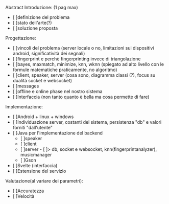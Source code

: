 Abstract
Introduzione: (1 pag max)
- [ ]definizione del problema 
- [ ]stato dell'arte(?)
- [ ]soluzione proposta

Progettazione:
- [ ]vincoli del problema (server locale o no, limitazioni sui dispositivi android, significatività dei segnali)
- [ ]fingerprint e perchè fingerprinting invece di triangolazione
- [ ]bayes, maxmatch, minimize, knn, wknn (spiegato ad alto livello con le formule matematiche  praticamente, no algoritmo)
- [ ]client, speaker, server (cosa sono, diagramma classi (?), focus su dualità socket e websocket)
- [ ]messages
- [ ]offline e online phase nel nostro sistema
- [ ]Interfaccia (non tanto quanto è bella ma cosa permette di fare)

Implementazione:
- [ ]Android + linux + windows
- [ ]Individuazione server, costanti del sistema, persistenza "db" e valori forniti "dall'utente"
- [ ]Java per l'implementazione del backend
	- [ ]speaker
	- [ ]client
	- [ ]server - [ ]> db, socket e websocket, knn(fingerprintanalyzer), musicmanager
	- [ ]Gson
- [ ]Svelte (interfaccia)
- [ ]Estensione del servizio

Valutazione(al variare dei parametri):

- [ ]Accuratezza 
- [ ]Velocità

